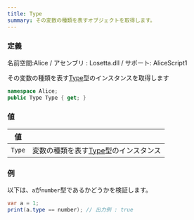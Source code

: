 ```yaml
---
title: Type
summary: その変数の種類を表すオブジェクトを取得します。
---
```

### 定義
名前空間:Alice / アセンブリ : Losetta.dll / サポート: AliceScript1

その変数の種類を表す[Type](../alice/interpreter/type/index.md)型のインスタンスを取得します

```cs title="AliceScript"
namespace Alice;
public Type Type { get; }
```
### 値
|値| |
|-|-|
|`Type`|変数の種類を表す[Type](../alice/interpreter/type/index.md)型のインスタンス|


### 例
以下は、`a`が`number`型であるかどうかを検証します。

```cs title="AliceScript"
var a = 1;
print(a.type == number); // 出力例 : true
```
